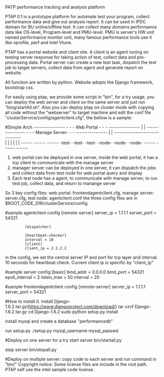 PATP performance tracking and analysis platform

PTAP 0.1 is a prototype platform for automate test your program, collect performance data and give out analysis report. It can be used in IPDC domain for BU online/offline test. It can collect many domains performance data like OS-level, Program-level and PMU-level. PMU is server's HW unit named performance monitor unit, many famous performance tools use it like oprofile, perf and intel Vtune.

PTAP has a portal website and client site. A client is an agent runing on testing server response for taking action of test, collect data and pre-processing data. Portal server can create a new test task, dispatch the test job to target servers, collect data from agent and generate report on website.

All function are written by python. Website adopts the Django framework, bootstrap css.

For easily using ptap, we provide some script in "bin", for a try usage, you can deploy the web server and client on the same server and just run "bing/startAll.sh". Also you can deploy ptap on cluster mode with copying all code without the "webserver" to target machine and edit the conf file "clusterService/config/agentclient.cfg", the bellow is a sample:


#Simple Arch
             ----------------
             -              -
             - Web Portal   -
             -              -
             ----------------
                   |
                   |
             ----------------
             -              -
             - Manage Server-
             -              -
             ----------------
                   |
                   |
             -------------------------------          
             |              |              |
             |              |              |
             ------         ------         ------
             -test-         -test-         -test-
             -node-         -node-         -node-
             ------         ------         ------

1. web portal can be deployed in one server, inside the web portal, it has a tcp client to communicate with the manage server
2. manager server can be deployed in one server, it can dispatch the jobs and collect data from test node for web portal query and display
3. Each test node has a agent, to communicate with manage server, to run test job, collect data, and return to manange server

So 3 key config files: web portal: frontendagentclient.cfg,  manage server: server.cfg, test node: agentclient.conf
the three config files are in $ROOT_CODE_DIR/clusterService/config

#sample agentclient config
             [remote-server]
             server_ip = 1.1.1.1
             server_port = 54321
             
             [dispatcher]
             
             [heartbeat-checker]
             interval = 10
             [client]
             client_ip = 2.2.2.2

in the config, we set the central server IP and port for tcp layer and interval 10 seconds for heartbeat check. Current client ip is specific by "client_ip"

#sample server config
             [basic]
             bind_addr = 0.0.0.0
             bind_port = 54321
             epoll_interval = 2
             listen_max = 50
             interval = 20

#sample frontendagentclient config
             [remote-server]
             server_ip = 1.1.1.1
             server_port = 54321

#How to install it.
install Django-1.6.2.tar.gz(https://www.djangoproject.com/download/)
             tar xzvf Django-1.6.2.tar.gz
             cd Django-1.6.2
             sudo python setup.py install

install mysql and create a database "performancedb"

run setup.py
             ./setup.py mysql_username mysql_passwd

#Deploy on one server for a try
start server
             bin/startall.py

stop server
             bin/stopall.py

#Deploy on multiple server:
             copy code to each server and run command in "bin/" 
Copyright notice:
  Some license files are include in the root path. PTAP self use the intel sample code license. 
